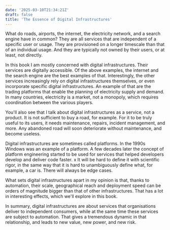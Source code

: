 ```yaml
---
date: '2025-03-10T21:34:21Z'
draft: false
title: 'The Essence of Digital Infrastructures'
---
```


What do roads, airports, the internet, the electricity network, and a search engine have in common? They are all services that are independent of a specific user or usage. They are provisioned on a longer timescale than that of an individual usage. And they are typically not owned by their users, or at least, not directly.

In this book I am mostly concerned with digital infrastructures. Their services are digitally accessible. Of the above examples, the internet and the search engine are the best examples of that. Interestingly, the other services increasingly rely on digital infrastructures themselves, or even incorporate specific digital infrastructures. An example of that are the trading platforms that enable the planning of electricity supply and demand. In many countries, electricity is a market, not a monopoly, which requires coordination between the various players.

You'll also see that I talk about digital infrastructures as a service, not a product. It is not sufficient to buy a road, for example. For it to be truly useful to its users, it needs maintenance, repairs, incident management, and more. Any abandoned road will soon deteriorate without maintenance, and become useless.

Digital infrastructures are sometimes called platforms. In the 1990s Windows was an example of a platform. A few decades later the concept of platform engineering started to be used for services that helped developers develop and deliver code faster.
x
It will be hard to define it with scientific rigor, in the same way that it is hard to unambiguously define what, for example, a car is. 
There will always be edge cases.

What sets digital infrastructures apart in my opinion is that, thanks to automation, their scale, geographical reach and deployment speed can be orders of magnitude bigger than that of other infrastructures. That has a lot in interesting effects, which we'll explore in this book. 

In summary, digital infrastructures are about services that organisations deliver to independent consumers, while at the same time these services are subject to automation. That gives a tremendous dynamic in that relationship, and leads to new value, new power, and new risk.
